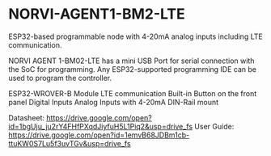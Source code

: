 # NORVI-AGENT1-BM2-LTE
ESP32-based programmable node with 4-20mA analog inputs including LTE communication.

NORVI AGENT 1-BM02-LTE has a mini USB Port for serial connection with the SoC for programming. 
Any ESP32-supported programming IDE can be used to program the controller.

ESP32-WROVER-B Module
LTE communication
Built-in Button on the front panel
Digital Inputs
Analog Inputs with 4-20mA
DIN-Rail mount

Datasheet:   https://drive.google.com/open?id=1bgUju_ju2rY4FHfPXqdJiyfuH5L1Piq2&usp=drive_fs
User Guide:  https://drive.google.com/open?id=1emvB68JDBm1cb-ttuKW0S7Lu5f3uvTGv&usp=drive_fs
